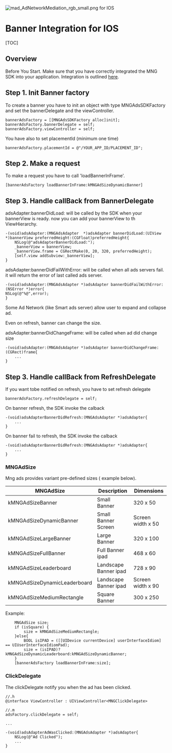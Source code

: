 ![mad_AdNetworkMediation_rgb_small.png](https://bitbucket.org/repo/GyRXRR/images/3981639300-mad_AdNetworkMediation_rgb_small.png) for IOS


# Banner Integration for IOS

[TOC]

## Overview
Before You Start. Make sure that you have correctly integrated the MNG SDK into your application. Integration is outlined [here](https://bitbucket.org/mngcorp/mngads-demo-ios/wiki/setup).

## Step 1. Init Banner factory

To create a banner you have to init an object with type MNGAdsSDKFactory and set the bannerDelegate and the viewController.

```objc
bannerAdsFactory = [[MNGAdsSDKFactory alloc]init];
bannerAdsFactory.bannerDelegate = self;
bannerAdsFactory.viewController = self;
```
You have also to set placementId (minimum one time)

```objc
bannerAdsFactory.placementId = @"/YOUR_APP_ID/PLACEMENT_ID";
```
## Step 2. Make a request
To make a request you have to call 'loadBannerInFrame'.

```objc
[bannerAdsFactory loadBannerInFrame:kMNGAdSizeDynamicBanner]
```

## Step 3. Handle callBack from BannerDelegate
adsAdapter:bannerDidLoad: will be called by the SDK when your bannerView is ready. now you can add your bannerView to th ViewHierarchy.

```objc
-(void)adsAdapter:(MNGAdsAdapter  *)adsAdapter bannerDidLoad:(UIView  *)bannerView preferredHeight:(CGFloat)preferredHeight{
    NSLog(@"adsAdapterBannerDidLoad:");
    _bannerView = bannerView;
    _bannerView.frame = CGRectMake(0, 20, 320, preferredHeight);
    [self.view addSubview:_bannerView];
}
```

adsAdapter:bannerDidFailWithError: will be called when all ads servers fail. it will return the error of last called ads server.

```objc
-(void)adsAdapter:(MNGAdsAdapter *)adsAdapter bannerDidFailWithError:(NSError *)error{
NSLog(@"%@",error);
}
```
Some Ad Network (like Smart ads server) allow user to expand and collapse ad.

Even on refresh, banner can change the size.

adsAdapter:bannerDidChangeFrame: will be called when ad did change size

```objc
-(void)adsAdapter:(MNGAdsAdapter *)adsAdapter bannerDidChangeFrame:(CGRect)frame{
    ...
}
```

## Step 3.  Handle callBack from RefreshDelegate
If you want tobe notified on refresh, you have to set refresh delegate
```objc
bannerAdsFactory.refreshDelegate = self;
```
On banner refresh, the SDK invoke the calback
```objc
-(void)adsAdapterBannerDidRefresh:(MNGAdsAdapter *)adsAdapter{
    ...
}
```

On banner fail to refresh, the SDK invoke the calback
```objc
-(void)adsAdapterBannerDidRefresh:(MNGAdsAdapter *)adsAdapter{
    ...
}
```

### MNGAdSize
Mng ads provides variant pre-defined sizes ( example below).

| MNGAdSize | Description |Dimensions 
| --- | --- | --- |
| kMNGAdSizeBanner	| Small Banner	 | 320 x 50 |
| kMNGAdSizeDynamicBanner  | Small Banner Screen |Screen width x 50 |
| kMNGAdSizeLargeBanner   | Large Banner	 |320 x 100 |
| kMNGAdSizeFullBanner |Full Banner ipad| 468 x 60 |
| kMNGAdSizeLeaderboard	| Landscape Banner ipad | 728 x 90|
| kMNGAdSizeDynamicLeaderboard	| Landscape Banner ipad | Screen width x 90 |
| kMNGAdSizeMediumRectangle | Square Banner	 | 300 x 250 |



Example:

```objc
    MNGAdSize size;
    if (isSquare) {
        size = kMNGAdSizeMediumRectangle;
    }else{
        BOOL isIPAD = ([[UIDevice currentDevice] userInterfaceIdiom] == UIUserInterfaceIdiomPad);
        size = (isIPAD)?kMNGAdSizeDynamicLeaderboard:kMNGAdSizeDynamicBanner;
    }
    [bannerAdsFactory loadBannerInFrame:size];
```
### ClickDelegate
The clickDelegate notify you when the ad has been clicked.

```objc
//.h
@interface ViewController : UIViewController<MNGClickDelegate>

//.m
adsFactory.clickDelegate = self;

...

-(void)adsAdapterAdWasClicked:(MNGAdsAdapter *)adsAdapter{
    NSLog(@"Ad Clicked");
    ...
}
```

